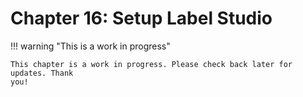 # Chapter 16: Setup Label Studio

!!! warning "This is a work in progress"

    This chapter is a work in progress. Please check back later for updates. Thank
    you!
